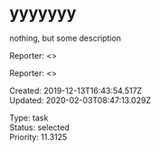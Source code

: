 # yyyyyyy

nothing, but some description

Reporter:  <>

Reporter:  <>

Created: 2019-12-13T16:43:54.517Z  
Updated: 2020-02-03T08:47:13.029Z

Type: task  
Status: selected  
Priority: 11.3125
